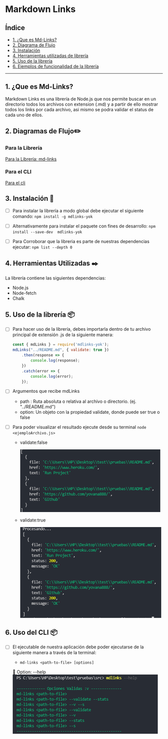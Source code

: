 # Markdown Links

## Índice

* [1. ¿Que es Md-Links?](#1-que-es-md-links)
* [2. Diagrama de Flujo](#2-diagrama-de-flujo)
* [3. Instalación](#3-instalación)
* [4. Herramientas utilizadas de librería](#4-herramientas-utilizadas)
* [5. Uso de la librería](#5-uso-de-la-librería)
* [6. Ejemplos de funcionalidad de la librería](#5-ejemplos-de-funcionalidad-de-la-librería)

***

## 1. ¿Que es Md-Links?

Markdown Links es una librería de Node.js que nos permite buscar en un directorio todos los archivos con extension (.md) y a partir de ello mostrar todos los links por cada archivo, asi mismo se podra validar el status de cada uno de ellos.

## 2. Diagramas de Flujo:pencil2:

   ### Para la Librería
   [Para la Librería: md-links](src/img/md_links.jpg)

   ### Para el CLI
   [Para el cli](src/img/cli.jpg)

## 3. Instalación :rocket:

- [ ] Para instalar la librería a modo global debe ejecutar el siguiente comando: `npm install -g mdlinks-yok`

- [ ] Alternativamente para instalar el paquete con fines de desarrollo: `npm install --save-dev  mdlinks-yok`

- [ ] Para Corroborar que la libreria es parte de nuestras dependencias ejecutar: `npm list --depth 0`

## 4. Herramientas Utilizadas 	:black_nib:

La librería contiene las siguientes dependencias:
* Node.js
* Node-fetch
* Chalk

## 5. Uso de la librería :package:

- [ ] Para hacer uso de la librería, debes importarla dentro de tu archivo principal de extensión .js de la siguiente manera:
    ```js
    const { mdLinks } = require('mdlinks-yok');
    mdLinks("../README.md", { validate: true })
        .then(response => {
            console.log(response);
        })
        .catch(error => {
            console.log(error);
        });
    ```

- [ ] Argumentos que recibe mdLinks
    - path : Ruta absoluta o relativa al archivo o directorio. (ej. "../README.md")
    - option: Un objeto con la propiedad validate, donde puede ser true o false 

- [ ] Para poder visualizar el resultado ejecute desde su terminal `node <ejemploArchivo.js>` 
    - validate:false

      ![resultApiFalse](src/img/resultApiFalse.png)

    - validate:true

      ![resultApiTrue](src/img/resultApiTrue.png)

## 6. Uso del CLI :package:
 - [ ] El ejecutable de nuestra aplicación debe poder ejecutarse de la siguiente manera a través de la terminal:
     - `md-links <path-to-file> [options]`

    :small_orange_diamond: Option: --help
    ![helpCLI](src/img/clihelp.png)